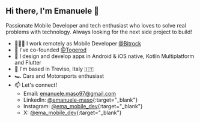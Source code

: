 ## Hi there, I'm Emanuele 👋
Passionate Mobile Developer and tech enthusiast who loves to solve real problems with technology. Always looking for the next side project to build!

- 👨🏻‍💻 I work remotely as Mobile Developer [@Bitrock](https://bitrock.it)
- 🏁 I've co-founded [@Togerod](https://www.instagram.com/togerodapp)
- 🚀 I design and develop apps in Android & iOS native, Kotlin Multiplatform and Flutter
- 📍 I'm based in Treviso, Italy 🇮🇹
- 🏎️ Cars and Motorsports enthusiast
- 📫 Let's connect!
    - Email: emanuele.maso97@gmail.com
    - LinkedIn: [@emanuele-maso](https://www.linkedin.com/in/emanuele-maso/){:target="_blank"}
    - Instagram: [@ema_mobile_dev](https://www.instagram.com/ema_mobile_dev){:target="_blank"}
    - X: [@ema_mobile_dev](https://www.x.com/ema_mobile_dev){:target="_blank"}

